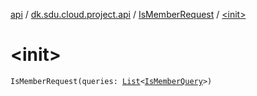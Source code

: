 [api](../../index.md) / [dk.sdu.cloud.project.api](../index.md) / [IsMemberRequest](index.md) / [&lt;init&gt;](./-init-.md)

# &lt;init&gt;

`IsMemberRequest(queries: `[`List`](https://kotlinlang.org/api/latest/jvm/stdlib/kotlin.collections/-list/index.html)`<`[`IsMemberQuery`](../-is-member-query/index.md)`>)`